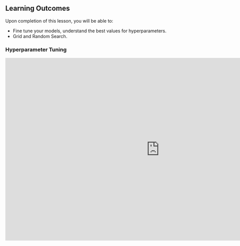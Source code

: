 <!-- # Lesson: Hyperparameter Tuning -->
## Learning Outcomes

Upon completion of this lesson, you will be able to:
  
- Fine tune your models, understand the best values for hyperparameters.
- Grid and Random Search.


### Hyperparameter Tuning

<iframe src="https://docs.google.com/presentation/d/e/2PACX-1vREUgX0hPorI5FXG6Dmmm0QDSD5GKfAECdR4mqQVTjflMjY3s-R0sZa2uBSBicmBrt7aXMnJuBKBwhj/embed?start=false&loop=false&delayms=3000" frameborder="0" width="960" height="569" allowfullscreen="true" mozallowfullscreen="true" webkitallowfullscreen="true"></iframe>
